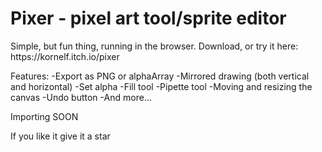 <h1>Pixer - pixel art tool/sprite editor</h1>
Simple, but fun thing, running in the browser.
Download, or try it here: https://kornelf.itch.io/pixer

Features:
-Export as PNG or alphaArray
-Mirrored drawing (both vertical and horizontal)
-Set alpha
-Fill tool
-Pipette tool
-Moving and resizing the canvas
-Undo button
-And more...

Importing SOON

If you like it give it a star